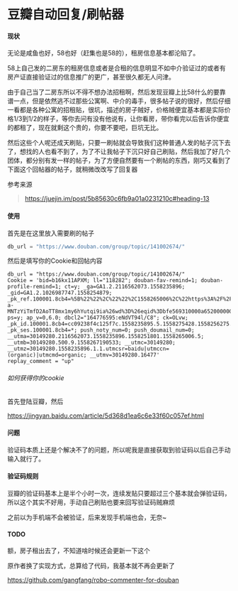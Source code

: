 # 豆瓣自动回复/刷帖器
#### 现状

无论是咸鱼也好，58也好（赶集也是58的），租房信息基本都沦陷了。

58上自己发的二房东的租房信息或者是合租的信息明显不如中介验证过的或者有房产证直接验证过的信息推广的更广，甚至很久都无人问津。

由于自己当了二房东所以不得不想办法招租啊，然后发现豆瓣上比58什么的要靠谱一点，但是依然逃不过那些公寓啊、中介的毒手，很多帖子说的很好，然后仔细一看都是各种公寓的招租贴，很坑，描述的房子贼好，价格贼便宜基本都是实际价格1/3到1/2的样子，等你去问有没有他说有，让你看房，带你看完以后告诉你便宜的都租了，现在就剩这个贵的，你要不要吧，巨坑无比。

然后这些个人呢还成天刷贴，只要一刷帖就会导致我们这种普通人发的帖子沉下去了，想找的人也看不到了，为了不让我帖子下沉只好自己刷贴，然后我加了好几个团体，都分别有发一样的帖子，为了方便自然要有一个刷帖的东西，刚巧又看到了下面这个回帖器的帖子，就稍微改改写了回复器

参考来源
> https://juejin.im/post/5b85630c6fb9a01a0231210c#heading-13



#### 使用

首先是在这里放入需要刷的帖子

```python
db_url = "https://www.douban.com/group/topic/141002674/"
```
然后是填写你的Cookie和回帖内容

    db_url = "https://www.douban.com/group/topic/141002674/"
    Cookie = 'bid=b16kx11APXM; ll="118282"; douban-fav-remind=1; douban-profile-remind=1; ct=y; _ga=GA1.2.2116562073.1558235896; _gid=GA1.2.1026987747.1558254879; _pk_ref.100001.8cb4=%5B%22%22%2C%22%22%2C1558265006%2C%22https%3A%2F%2Fwww.baidu.com%2Flink%3Furl%3D57aywD0Q6WTnl7XKbIHuE8zWE5epzov3Jk7LtVUL7clOAGuZmUBS-a-MNTzYiTmfD2AoTT8mx1my6hYutqi9ia%26wd%3D%26eqid%3Dbfe569310000a652000000065ce0caec%22%5D; ps=y; ap_v=0,6.0; dbcl2="164776595:eNdVT94l/C8"; ck=OLvw; _pk_id.100001.8cb4=cc09238f4c125f7c.1558235895.5.1558275428.1558256275.; _pk_ses.100001.8cb4=*; push_noty_num=0; push_doumail_num=0; __utma=30149280.2116562073.1558235896.1558251801.1558265006.5; __utmb=30149280.500.9.1558267190533; __utmc=30149280; __utmz=30149280.1558235896.1.1.utmcsr=baidu|utmccn=(organic)|utmcmd=organic; __utmv=30149280.16477'
    replay_comment = "up"
###### 如何获得你的cookie

首先登陆豆瓣，然后

https://jingyan.baidu.com/article/5d368d1ea6c6e33f60c057ef.html



#### 问题

验证码本质上还是个解决不了的问题，所以呢我是直接获取到验证码以后自己手动输入就行了。



#### 验证码规则

豆瓣的验证码基本上是半个小时一次，连续发贴只要超过三个基本就会弹验证码，所以这个其实不好用，手动自己刷贴也要来回写验证码贼麻烦

之前以为手机端不会被验证，后来发现手机端也会，无奈~



#### TODO

额，房子租出去了，不知道啥时候还会更新一下这个



原作者换了实现方式，总算给了代码，我基本就不再会更新了

https://github.com/gangfang/robo-commenter-for-douban